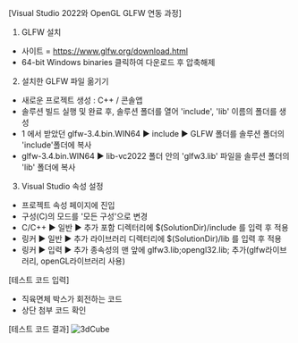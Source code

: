 [Visual Studio 2022와 OpenGL GLFW 연동 과정]

1. GLFW 설치
- 사이트 = https://www.glfw.org/download.html
- 64-bit Windows binaries 클릭하여 다운로드 후 압축해제

2. 설치한 GLFW 파일 옮기기
- 새로운 프로젝트 생성 : C++ / 콘솔앱
- 솔루션 빌드 실행 및 완료 후, 솔루션 폴더를 열어 'include', 'lib' 이름의 폴더를 생성
- 1 에서 받았던 glfw-3.4.bin.WIN64 ▶ include ▶ GLFW 폴더를 솔루션 폴더의 'include'폴더에 복사
- glfw-3.4.bin.WIN64 ▶ lib-vc2022 폴더 안의 'glfw3.lib' 파일을 솔루션 폴더의 'lib' 폴더에 복사

3. Visual Studio 속성 설정
- 프로젝트 속성 페이지에 진입
- 구성(C)의 모드를 '모든 구성'으로 변경
- C/C++ ▶ 일반 ▶ 추가 포함 디렉터리에 $(SolutionDir)/include 를 입력 후 적용
- 링커 ▶ 일반 ▶ 추가 라이브러리 디렉터리에 $(SolutionDir)/lib 를 입력 후 적용
- 링커 ▶ 입력 ▶ 추가 종속성의 맨 앞에 glfw3.lib;opengl32.lib; 추가(glfw라이브러리, openGL라이브러리 사용)

[테스트 코드 입력]
- 직육면체 박스가 회전하는 코드
- 상단 첨부 코드 확인


[테스트 코드 결과]
![3dCube](https://github.com/mingyu2020/Cpp_GLFW/assets/127829026/09e9d50c-5824-443d-b002-cca88b1c9463)

